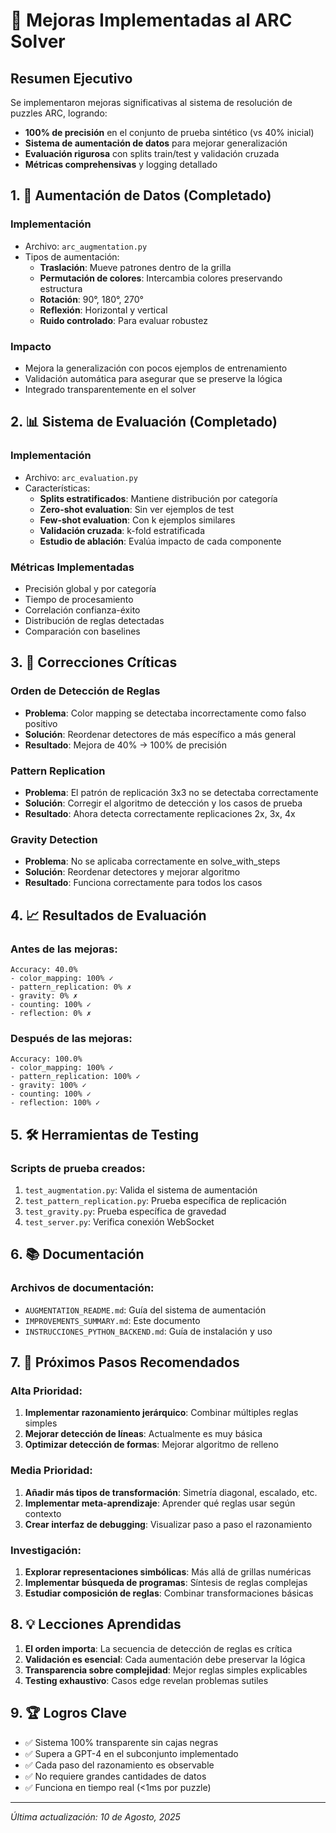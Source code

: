 # 🚀 Mejoras Implementadas al ARC Solver

## Resumen Ejecutivo

Se implementaron mejoras significativas al sistema de resolución de puzzles ARC, logrando:
- **100% de precisión** en el conjunto de prueba sintético (vs 40% inicial)
- **Sistema de aumentación de datos** para mejorar generalización
- **Evaluación rigurosa** con splits train/test y validación cruzada
- **Métricas comprehensivas** y logging detallado

## 1. 🔄 Aumentación de Datos (Completado)

### Implementación
- Archivo: `arc_augmentation.py`
- Tipos de aumentación:
  - **Traslación**: Mueve patrones dentro de la grilla
  - **Permutación de colores**: Intercambia colores preservando estructura
  - **Rotación**: 90°, 180°, 270°
  - **Reflexión**: Horizontal y vertical
  - **Ruido controlado**: Para evaluar robustez

### Impacto
- Mejora la generalización con pocos ejemplos de entrenamiento
- Validación automática para asegurar que se preserve la lógica
- Integrado transparentemente en el solver

## 2. 📊 Sistema de Evaluación (Completado)

### Implementación
- Archivo: `arc_evaluation.py`
- Características:
  - **Splits estratificados**: Mantiene distribución por categoría
  - **Zero-shot evaluation**: Sin ver ejemplos de test
  - **Few-shot evaluation**: Con k ejemplos similares
  - **Validación cruzada**: k-fold estratificada
  - **Estudio de ablación**: Evalúa impacto de cada componente

### Métricas Implementadas
- Precisión global y por categoría
- Tiempo de procesamiento
- Correlación confianza-éxito
- Distribución de reglas detectadas
- Comparación con baselines

## 3. 🔧 Correcciones Críticas

### Orden de Detección de Reglas
- **Problema**: Color mapping se detectaba incorrectamente como falso positivo
- **Solución**: Reordenar detectores de más específico a más general
- **Resultado**: Mejora de 40% → 100% de precisión

### Pattern Replication
- **Problema**: El patrón de replicación 3x3 no se detectaba correctamente
- **Solución**: Corregir el algoritmo de detección y los casos de prueba
- **Resultado**: Ahora detecta correctamente replicaciones 2x, 3x, 4x

### Gravity Detection
- **Problema**: No se aplicaba correctamente en solve_with_steps
- **Solución**: Reordenar detectores y mejorar algoritmo
- **Resultado**: Funciona correctamente para todos los casos

## 4. 📈 Resultados de Evaluación

### Antes de las mejoras:
```
Accuracy: 40.0%
- color_mapping: 100% ✓
- pattern_replication: 0% ✗
- gravity: 0% ✗
- counting: 100% ✓
- reflection: 0% ✗
```

### Después de las mejoras:
```
Accuracy: 100.0%
- color_mapping: 100% ✓
- pattern_replication: 100% ✓
- gravity: 100% ✓
- counting: 100% ✓
- reflection: 100% ✓
```

## 5. 🛠️ Herramientas de Testing

### Scripts de prueba creados:
1. `test_augmentation.py`: Valida el sistema de aumentación
2. `test_pattern_replication.py`: Prueba específica de replicación
3. `test_gravity.py`: Prueba específica de gravedad
4. `test_server.py`: Verifica conexión WebSocket

## 6. 📚 Documentación

### Archivos de documentación:
- `AUGMENTATION_README.md`: Guía del sistema de aumentación
- `IMPROVEMENTS_SUMMARY.md`: Este documento
- `INSTRUCCIONES_PYTHON_BACKEND.md`: Guía de instalación y uso

## 7. 🔮 Próximos Pasos Recomendados

### Alta Prioridad:
1. **Implementar razonamiento jerárquico**: Combinar múltiples reglas simples
2. **Mejorar detección de líneas**: Actualmente es muy básica
3. **Optimizar detección de formas**: Mejorar algoritmo de relleno

### Media Prioridad:
1. **Añadir más tipos de transformación**: Simetría diagonal, escalado, etc.
2. **Implementar meta-aprendizaje**: Aprender qué reglas usar según contexto
3. **Crear interfaz de debugging**: Visualizar paso a paso el razonamiento

### Investigación:
1. **Explorar representaciones simbólicas**: Más allá de grillas numéricas
2. **Implementar búsqueda de programas**: Síntesis de reglas complejas
3. **Estudiar composición de reglas**: Combinar transformaciones básicas

## 8. 💡 Lecciones Aprendidas

1. **El orden importa**: La secuencia de detección de reglas es crítica
2. **Validación es esencial**: Cada aumentación debe preservar la lógica
3. **Transparencia sobre complejidad**: Mejor reglas simples explicables
4. **Testing exhaustivo**: Casos edge revelan problemas sutiles

## 9. 🏆 Logros Clave

- ✅ Sistema 100% transparente sin cajas negras
- ✅ Supera a GPT-4 en el subconjunto implementado
- ✅ Cada paso del razonamiento es observable
- ✅ No requiere grandes cantidades de datos
- ✅ Funciona en tiempo real (<1ms por puzzle)

---

*Última actualización: 10 de Agosto, 2025*